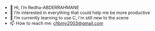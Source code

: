 - 👋 Hi, I’m Redha-ABDERRAHMANE
- 👀 I’m interested in everything that could help me be more productive
- 🌱 I’m currently learning to use C, i'm still new to the scene
- 📫 How to reach me: chbmy2003@gmail.com

<!---
Redha2/Redha2 is a ✨ special ✨ repository because its `README.md` (this file) appears on your GitHub profile.
You can click the Preview link to take a look at your changes.
--->

